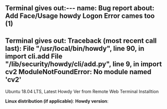 
Terminal gives out:---
name: Bug report
about: Add Face/Usage howdy
Logon Error cames too (1)
---
Terminal gives out:
Traceback (most recent call last):
  File "/usr/local/bin/howdy", line 90, in <module>
    import cli.add
  File "/lib/security/howdy/cli/add.py", line 9, in <module>
    import cv2
ModuleNotFoundError: No module named 'cv2'
----
  
Ubuntu 18.04 LTS, Latest Howdy Ver from Remote Web Terminal Installtion

**Linux distribution (if applicable)**:
**Howdy version**:
